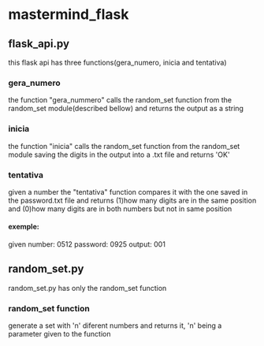 # mastermind_flask

## flask_api.py
this flask api has three functions(gera_numero, inicia and tentativa)
### gera_numero
the function "gera_nummero" calls the random_set function from the random_set module(described bellow) and returns the output as a string
### inicia
the function "inicia" calls the random_set function from the random_set module saving the digits in the output into a .txt file and returns 'OK'
### tentativa
given a number the "tentativa" function compares it with the one saved in the password.txt file and returns (1)how many digits are in the same position and (0)how many digits are in both numbers but not in same position
#### exemple:
given number: 0512
password: 0925
output: 001

## random_set.py
random_set.py has only the random_set function

### random_set function
generate a set with 'n' diferent numbers and returns it, 'n' being a parameter given to the function
